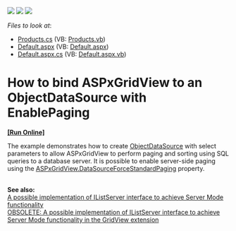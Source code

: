<!-- default badges list -->
![](https://img.shields.io/endpoint?url=https://codecentral.devexpress.com/api/v1/VersionRange/128537859/10.1.7%2B)
[![](https://img.shields.io/badge/Open_in_DevExpress_Support_Center-FF7200?style=flat-square&logo=DevExpress&logoColor=white)](https://supportcenter.devexpress.com/ticket/details/E2672)
[![](https://img.shields.io/badge/📖_How_to_use_DevExpress_Examples-e9f6fc?style=flat-square)](https://docs.devexpress.com/GeneralInformation/403183)
<!-- default badges end -->
<!-- default file list -->
*Files to look at*:

* [Products.cs](./CS/WebSite/App_Code/Products.cs) (VB: [Products.vb](./VB/WebSite/App_Code/Products.vb))
* [Default.aspx](./CS/WebSite/Default.aspx) (VB: [Default.aspx](./VB/WebSite/Default.aspx))
* [Default.aspx.cs](./CS/WebSite/Default.aspx.cs) (VB: [Default.aspx.vb](./VB/WebSite/Default.aspx.vb))
<!-- default file list end -->
# How to bind ASPxGridView to an ObjectDataSource with EnablePaging
<!-- run online -->
**[[Run Online]](https://codecentral.devexpress.com/128537859/)**
<!-- run online end -->


<p>The example demonstrates how to create <a href="http://msdn.microsoft.com/en-us/library/57hkzhy5.aspx"><u>ObjectDataSource</u></a> with select parameters to allow ASPxGridView to perform paging and sorting using SQL queries to a database server. It is possible to enable server-side paging using the <a href="http://documentation.devexpress.com/#AspNet/DevExpressWebASPxGridViewASPxGridView_DataSourceForceStandardPagingtopic"><u>ASPxGridView.DataSourceForceStandardPaging</u></a> property.</p><p><strong><br />
</strong><strong>See also:</strong><br />
<a href="https://www.devexpress.com/Support/Center/p/E166">A possible implementation of IListServer interface to achieve Server Mode functionality</a><u><br />
</u><a href="https://www.devexpress.com/Support/Center/p/E3027">OBSOLETE: A possible implementation of IListServer interface to achieve Server Mode functionality in the GridView extension</a></p>

<br/>


